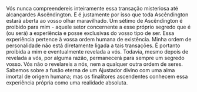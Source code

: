 ﻿Vós nunca compreendereis inteiramente essa transação misteriosa até alcançardes Ascêndington. E é justamente por isso que toda Ascêndington estará aberta ao vosso olhar maravilhado. Um sétimo de Ascêndington é proibido para mim - aquele setor concernente a esse próprio segredo que é (ou será) a experiência e posse exclusivas do vosso tipo de ser. Essa experiência pertence à vossa ordem humana de existência. Minha ordem de personalidade não está diretamente ligada a tais transações. É portanto proibida a mim e eventualmente revelada a vós. Todavia, mesmo depois de revelada a vós, por alguma razão, permanecerá para sempre um segredo vosso. Vós não o revelareis a nós, nem a qualquer outra ordem de seres. Sabemos sobre a fusão eterna de um Ajustador divino com uma alma imortal de origem humana; mas os finalitores ascendentes conhecem essa experiência própria como uma realidade absoluta.